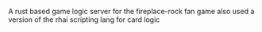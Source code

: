 A rust based game logic server for the fireplace-rock fan game
also used a version of the rhai scripting lang for card logic